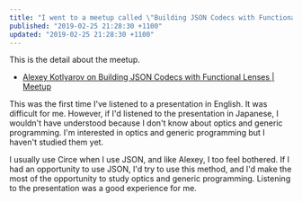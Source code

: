 ```yaml
---
title: "I went to a meetup called \"Building JSON Codecs with Functional Lenses\" with a presentation by Alexey Kotlyarov"
published: "2019-02-25 21:28:30 +1100"
updated: "2019-02-25 21:28:30 +1100"
---
```


This is the detail about the meetup.


- [Alexey Kotlyarov on Building JSON Codecs with Functional Lenses | Meetup](https://www.meetup.com/Melbourne-Scala-User-Group/events/258778805/)


This was the first time I've listened to a presentation in English. It was difficult for me. However, if I'd listened to the presentation in Japanese, I wouldn't have understood because I don't know about optics and generic programming. I'm interested in optics and generic programming but I haven't studied them yet.


I usually use Circe when I use JSON, and like Alexey, I too feel bothered. If I had an opportunity to use JSON, I'd try to use this method, and I'd make the most of the opportunity to study optics and generic programming. Listening to the presentation was a good experience for me.

